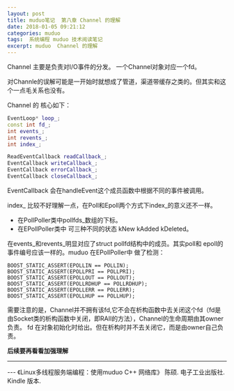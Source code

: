 ```yaml
---
layout: post
title: muduo笔记  第八章 Channel 的理解
date: 2018-01-05 09:21:12
categories: muduo
tags:  系统编程 muduo 技术阅读笔记 
excerpt: muduo  Channel 的理解
---
```


Channel 主要是负责对I/O事件的分发。 一个Channel对象对应一个fd。

对Channle的误解可能是一开始时就想成了管道，渠道带缓存之类的。但其实和这个一点毛关系也没有。

Channel 的 核心如下：

```c++
EventLoop* loop_;
const int fd_;
int events_;
int revents_;
int index_;

ReadEventCallback readCallback_;
EventCallback writeCallback_;
EventCallback errorCallback_;
EventCallback closeCallback_;
```

EventCallback 会在handleEvent这个成员函数中根据不同的事件被调用。

index_ 比较不好理解一点，在Poll和Epoll两个方式下index_的意义还不一样。
 - 在PollPoller类中pollfds_数组的下标。
 - 在EPollPoller类中 可三种不同的状态 kNew  kAdded kDeleted。

在events_和revents_明显对应了struct pollfd结构中的成员。其实poll和 epoll的事件编号应该一样的。muduo 在EPollPoller中
做了检测：

```
BOOST_STATIC_ASSERT(EPOLLIN == POLLIN);
BOOST_STATIC_ASSERT(EPOLLPRI == POLLPRI);
BOOST_STATIC_ASSERT(EPOLLOUT == POLLOUT);
BOOST_STATIC_ASSERT(EPOLLRDHUP == POLLRDHUP);
BOOST_STATIC_ASSERT(EPOLLERR == POLLERR);
BOOST_STATIC_ASSERT(EPOLLHUP == POLLHUP);

```

需要注意的是，Channel并不拥有该fd,它不会在析构函数中去关闭这个fd（fd是由Socket类的析构函数中关闭，即RAII的方法），Channel的生命周期由其owner负责。
fd 在对象初始化时给出。但在析构时并不去关闭它，而是由owner自己负责。

**后续要再看看加强理解**

---
 \--- 《Linux多线程服务端编程：使用muduo C++ 网络库》 陈硕. 电子工业出版社. Kindle 版本.






